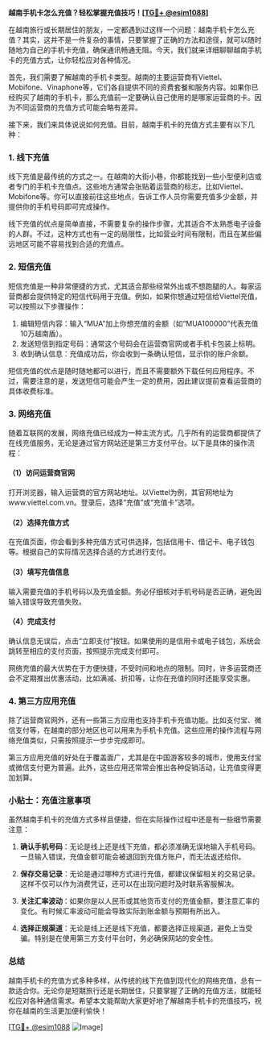**越南手机卡怎么充值？轻松掌握充值技巧！[[TG💪+ @esim1088](https://t.me/s/esim1088)]**

在越南旅行或长期居住的朋友，一定都遇到过这样一个问题：越南手机卡怎么充值？其实，这并不是一件复杂的事情，只要掌握了正确的方法和途径，就可以随时随地为自己的手机卡充值，确保通讯畅通无阻。今天，我们就来详细聊聊越南手机卡的充值方式，让你轻松应对各种情况。

首先，我们需要了解越南的手机卡类型。越南的主要运营商有Viettel、Mobifone、Vinaphone等，它们各自提供不同的资费套餐和服务内容。如果你已经购买了越南的手机卡，那么充值前一定要确认自己使用的是哪家运营商的卡。因为不同运营商的充值方式可能会略有差异。

接下来，我们来具体说说如何充值。目前，越南手机卡的充值方式主要有以下几种：

### 1. 线下充值

线下充值是最传统的方式之一。在越南的大街小巷，你都能找到一些小型便利店或者专门的手机卡充值点。这些地方通常会张贴着运营商的标志，比如Viettel、Mobifone等。你可以直接前往这些地点，告诉工作人员你需要充值多少金额，并提供你的手机号码即可完成操作。

线下充值的优点是简单直接，不需要复杂的操作步骤，尤其适合不太熟悉电子设备的人群。不过，这种方式也有一定的局限性，比如营业时间有限制，而且在某些偏远地区可能不容易找到合适的充值点。

### 2. 短信充值

短信充值是一种非常便捷的方式，尤其适合那些经常外出或不想跑腿的人。每家运营商都会提供特定的短信代码用于充值。例如，如果你想通过短信给Viettel充值，可以按照以下步骤操作：

1. 编辑短信内容：输入“MUA”加上你想充值的金额（如“MUA100000”代表充值10万越南盾）。
2. 发送短信到指定号码：通常这个号码会在运营商官网或者手机卡包装上标明。
3. 收到确认信息：充值成功后，你会收到一条确认短信，显示你的账户余额。

短信充值的优点是随时随地都可以进行，而且不需要额外下载任何应用程序。不过，需要注意的是，发送短信可能会产生一定的费用，因此建议提前查看运营商的具体收费标准。

### 3. 网络充值

随着互联网的发展，网络充值已经成为一种主流方式。几乎所有的运营商都提供了在线充值服务，无论是通过官方网站还是第三方支付平台。以下是具体的操作流程：

#### （1）访问运营商官网

打开浏览器，输入运营商的官方网站地址。以Viettel为例，其官网地址为www.viettel.com.vn。登录后，选择“充值”或“充值卡”选项。

#### （2）选择充值方式

在充值页面，你会看到多种充值方式可供选择，包括信用卡、借记卡、电子钱包等。根据自己的实际情况选择合适的方式进行支付。

#### （3）填写充值信息

输入需要充值的手机号码以及充值金额。务必仔细核对手机号码是否正确，避免因输入错误导致充值失败。

#### （4）完成支付

确认信息无误后，点击“立即支付”按钮。如果使用的是信用卡或电子钱包，系统会跳转至相应的支付页面，按照提示完成支付即可。

网络充值的最大优势在于方便快捷，不受时间和地点的限制。同时，许多运营商还会不定期推出优惠活动，比如满减、折扣等，让你在充值的同时还能享受实惠。

### 4. 第三方应用充值

除了运营商官网外，还有一些第三方应用也支持手机卡充值功能。比如支付宝、微信支付等，在越南的部分地区也可以用来为手机卡充值。这些应用的操作流程与网络充值类似，只需按照提示一步步完成即可。

第三方应用充值的好处在于覆盖面广，尤其是在中国游客较多的城市，使用支付宝或微信支付更为普遍。此外，这些应用还常常会推出各种促销活动，让充值变得更加划算。

### 小贴士：充值注意事项

虽然越南手机卡的充值方式多样且便捷，但在实际操作过程中还是有一些细节需要注意：

1. **确认手机号码**：无论是线上还是线下充值，都必须准确无误地输入手机号码。一旦输入错误，充值金额可能会被退回到充值方账户，而无法返还给你。

2. **保存交易记录**：无论是通过哪种方式进行充值，都建议保留相关的交易记录。这样不仅可以作为消费凭证，还可以在出现问题时及时联系客服解决。

3. **关注汇率波动**：如果你是以人民币或其他货币支付的充值金额，要注意汇率的变化。有时候汇率波动可能会导致实际到账金额与预期有所出入。

4. **选择正规渠道**：无论是线上还是线下充值，都要选择正规渠道，避免上当受骗。特别是在使用第三方支付平台时，务必确保网站的安全性。

### 总结

越南手机卡的充值方式多种多样，从传统的线下充值到现代化的网络充值，总有一款适合你。无论你是短期旅行还是长期居住，只要掌握了正确的充值方法，就能轻松应对各种通信需求。希望本文能帮助大家更好地了解越南手机卡的充值技巧，祝你在越南的生活更加便利愉快！

[[TG💪+ @esim1088](https://t.me/s/esim1088) ![Image](https://i.postimg.cc/4NQfJmqS/Snipaste-2025-05-13-00-14-12.png)]